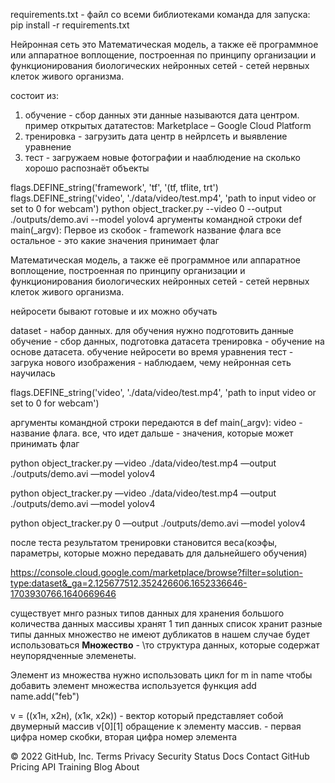 requirements.txt - файл со всеми библиотеками
команда для запуска:
pip install -r requirements.txt

Нейронная сеть это Математическая модель, а также её программное или аппаратное воплощение, построенная по принципу организации и функционирования биологических нейронных сетей - сетей нервных клеток живого организма. 


состоит из:
1. обучение - сбор данных эти данные называются дата центром. пример открытых дататестов: Marketplace – Google Cloud Platform 
2. тренировка - загрузить дата центр в нейрлсеть и выявление уравнение
3. тест - загружаем новые фотографии и нааблюдение на сколько хорошо распознаёт объекты

flags.DEFINE_string('framework', 'tf', '(tf, tflite, trt')
flags.DEFINE_string('video', './data/video/test.mp4', 'path to input video or set to 0 for webcam')
python object_tracker.py --video 0 --output ./outputs/demo.avi --model yolov4
аргументы командной строки def main(_argv): Первое из скобок - framework название флага
все остальное - это какие значения принимает флаг

Математическая модель, а также её программное или аппаратное воплощение, построенная по принципу организации и функционирования биологических нейронных сетей - сетей нервных клеток живого организма. 

<p>нейросети бывают готовые и их можно обучать</p>
dataset - набор данных. для обучения нужно подготовить данные 
обучение - сбор данных, подготовка датасета
тренировка - обучение на основе датасета. обучение нейросети во время уравнения
тест - загрука нового изображения - наблюдаем, чему нейронная сеть научилась

<p>flags.DEFINE_string('video', './data/video/test.mp4', 'path to input video or set to 0 for webcam')
</p>

 аргументы командной строки передаются в def main(_argv): 
 video - название флага. все, что идет дальше - значения, которые может принимать флаг
 <p>python object_tracker.py —video ./data/video/test.mp4 —output ./outputs/demo.avi —model yolov4</p>
 <p>python object_tracker.py —video ./data/video/test.mp4 —output ./outputs/demo.avi —model yolov4</p>
 <p>python object_tracker.py 0 —output ./outputs/demo.avi —model yolov4</p>

после теста результатом тренировки становится веса(коэфы, параметры, которые можно передавать для дальнейшего обучения)

https://console.cloud.google.com/marketplace/browse?filter=solution-type:dataset&_ga=2.125677512.352426606.1652336646-1703930766.1640669646

существует мнго разных типов данных для хранения большого количества данных
массивы хранят 1 тип данных
список хранит разные типы данных
множество не имеют дубликатов
в нашем случае будет использоваться <b>Множество</b> - \то структура данных, которые содержат неупорядченные элеменеты.

Элемент из множества нужно использовать цикл for m in name
чтобы добавить элемент множества используется функция add name.add("feb")

v = ((x1н, x2н), (x1к, x2к)) - вектор который представляет собой двумерный массив v[0][1] обращение к элементу массив. - первая цифра номер скобки, вторая цифра номер элемента

© 2022 GitHub, Inc.
Terms
Privacy
Security
Status
Docs
Contact GitHub
Pricing
API
Training
Blog
About
